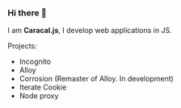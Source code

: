 ### Hi there 👋

I am **Caracal.js**, I develop web applications in JS.

Projects:

- Incognito
- Alloy
- Corrosion (Remaster of Alloy. In development)
- Iterate Cookie
- Node proxy
